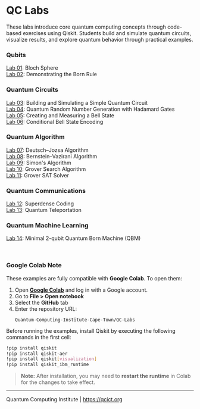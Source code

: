 # QC Labs
These labs introduce core quantum computing concepts through code-based exercises using Qiskit. Students build and simulate quantum circuits, visualize results, and explore quantum behavior through practical examples.

### Qubits
[Lab 01](Lab%2001%20-%20Bloch%20Sphere.ipynb): Bloch Sphere<br>
[Lab 02](Lab%2002%20-%20Born%20Rule.ipynb): Demonstrating the Born Rule<br>
### Quantum Circuits
[Lab 03](Lab%2003%20-%20Quantum%20Circuit.ipynb): Building and Simulating a Simple Quantum Circuit<br>
[Lab 04](Lab%2004%20-%20QRNG.ipynb): Quantum Random Number Generation with Hadamard Gates<br>
[Lab 05](Lab%2005%20-%20Bell%20state.ipynb): Creating and Measuring a Bell State<br>
[Lab 06](Lab%2006%20-%20Conditional%20Bell%20State%20Encoding.ipynb): Conditional Bell State Encoding<br>
### Quantum Algorithm
[Lab 07](Lab%2007%20-%20Deutsch–Jozsa%20algorithm.ipynb): Deutsch–Jozsa Algorithm<br>
[Lab 08](Lab%2008%20-%20Bernstein–Vazirani%20algorithm.ipynb): Bernstein–Vazirani Algorithm<br>
[Lab 09](Lab%2009%20-%20Simons%20algorithm.ipynb): Simon's Algorithm<br>
[Lab 10](Lab%2010%20-%20Grover%20Search%20Algorithm.ipynb): Grover Search Algorithm<br>
[Lab 11](Lab%2011%20-%20Grover%20SAT%20Solver.ipynb): Grover SAT Solver<br>
### Quantum Communications
[Lab 12](Lab%2012%20-%20Superdense%20coding.ipynb): Superdense Coding<br>
[Lab 13](Lab%2013%20-%20Quantum%20Teleportation.ipynb): Quantum Teleportation<br>
### Quantum Machine Learning
[Lab 14](Lab%2014%20-%20Minimal%202-qubit%20QBM.ipynb): Minimal 2-qubit Quantum Born Machine (QBM)<br>

<br>

### Google Colab Note

These examples are fully compatible with **Google Colab**. To open them:

1. Open **[Google Colab](https://colab.google.com/)** and log in with a Google account.
1. Go to **File > Open notebook**
2. Select the **GitHub** tab
3. Enter the repository URL:
   ```
   Quantum-Computing-Institute-Cape-Town/QC-Labs
   ```

Before running the examples, install Qiskit by executing the following commands in the first cell:

```bash
!pip install qiskit
!pip install qiskit-aer
!pip install qiskit[visualization]
!pip install qiskit_ibm_runtime
```

> **Note:** After installation, you may need to **restart the runtime** in Colab for the changes to take effect.


---
Quantum Computing Institute | https://qcict.org
